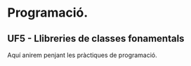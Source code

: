# Programació.
## UF5 - Llibreries de classes fonamentals

Aquí anirem penjant les pràctiques de programació.

